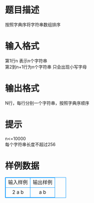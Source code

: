 # 

 
 # 题目描述 
按照字典序将字符串数组排序 

 
 # 输入格式 
第1行n&nbsp;表示n个字符串<BR>第2到n+1行为n个字符串&nbsp;只会出现小写字母 

 
 # 输出格式 
N行，每行分别一个字符串，按照字典序顺序 

 
 # 提示 
n&lt;=10000<BR>每个字符串长度不超过256 
# 样例数据
<style>
        table,table tr th, table tr td { border:1px solid #0094ff; }
        table { width: 200px; min-height: 25px; line-height: 25px; text-align: center; border-collapse: collapse;}   
    </style>
<table>
	<tr>
		<td>输入样例</td>
		<td>输出样例</td>
	</tr>
<tr><td>2
a
b</td><td>a
b
</td></tr></table>
